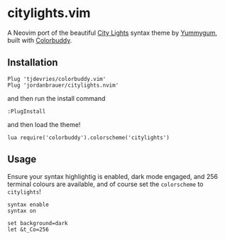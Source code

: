 # citylights.vim

A Neovim port of the beautiful [City Lights](https://citylights.xyz/) syntax
theme by [Yummygum](https://yummygum.com/), built with [Colorbuddy](https://github.com/tjdevries/colorbuddy.nvim).

## Installation

```vim
Plug 'tjdevries/colorbuddy.vim'
Plug 'jordanbrauer/citylights.nvim'
```

and then run the install command

```vim
:PlugInstall
```

and then load the theme!

```vim
lua require('colorbuddy').colorscheme('citylights')
```

## Usage

Ensure your syntax highlightig is enabled, dark mode engaged, and 256 terminal
colours are available, and of course set the `colorscheme` to `citylights`!

```vim
syntax enable
syntax on

set background=dark
let &t_Co=256
```
